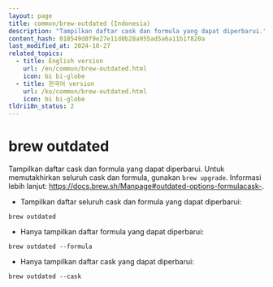 ```yaml
---
layout: page
title: common/brew-outdated (Indonesia)
description: "Tampilkan daftar cask dan formula yang dapat diperbarui."
content_hash: 018549d8f9e27e11d0b28a955ad5a6a11b1f820a
last_modified_at: 2024-10-27
related_topics:
  - title: English version
    url: /en/common/brew-outdated.html
    icon: bi bi-globe
  - title: 한국어 version
    url: /ko/common/brew-outdated.html
    icon: bi bi-globe
tldri18n_status: 2
---
```

# brew outdated

Tampilkan daftar cask dan formula yang dapat diperbarui.
Untuk memutakhirkan seluruh cask dan formula, gunakan `brew upgrade`.
Informasi lebih lanjut: <https://docs.brew.sh/Manpage#outdated-options-formulacask->.

- Tampilkan daftar seluruh cask dan formula yang dapat diperbarui:

`brew outdated`

- Hanya tampilkan daftar formula yang dapat diperbarui:

`brew outdated --formula`

- Hanya tampilkan daftar cask yang dapat diperbarui:

`brew outdated --cask`
